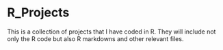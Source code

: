 # R_Projects
This is a collection of projects that I have coded in R. They will include not only the R code but also R markdowns and other relevant files. 
